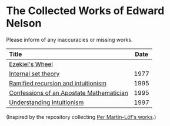 # The Collected Works of Edward Nelson
Please inform of any inaccuracies or missing works.

| Title | Date |
|:------|:----:|
|[Ezekiel's Wheel](works/ezek.txt)| |
|[Internal set theory](works/ist.pdf)|1977|
|[Ramified recursion and intuitionism](works/ramrec.pdf)|1995|
|[Confessions of an Apostate Mathematician](works/rome.pdf)|1995|
|[Understanding Intuitionism](works/int.pdf)|1997|

(Inspired by the repository collecting [Per Martin-Löf's works](https://github.com/michaelt/martin-lof).)
